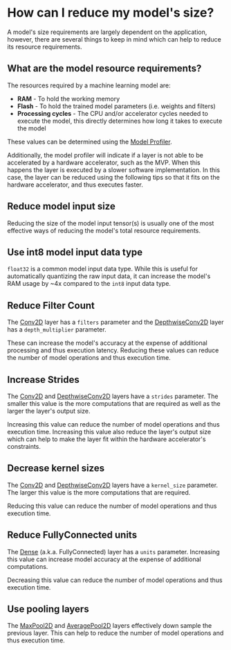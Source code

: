 # How can I reduce my model's size?

A model's size requirements are largely dependent on the application, however,
there are several things to keep in mind which can help to reduce its
resource requirements.

## What are the model resource requirements?

The resources required by a machine learning model are:  

- __RAM__ - To hold the working memory
- __Flash__ - To hold the trained model parameters (i.e. weights and filters)
- __Processing cycles__ - The CPU and/or accelerator cycles needed to execute the model, this directly determines how long it takes to execute the model

These values can be determined using the [Model Profiler](../guides/model_profiler.md).

Additionally, the model profiler will indicate if a layer is not able to be accelerated
by a hardware accelerator, such as the MVP. When this happens the layer is executed by
a slower software implementation. In this case, the layer can be reduced using the following
tips so that it fits on the hardware accelerator, and thus executes faster.

## Reduce model input size

Reducing the size of the model input tensor(s) is usually one of the
most effective ways of reducing the model's total resource requirements.

## Use int8 model input data type

`float32` is a common model input data type.
While this is useful for automatically quantizing
the raw input data, it can increase the model's RAM
usage by ~4x compared to the `int8` input data type.

## Reduce Filter Count

The [Conv2D](https://keras.io/api/layers/convolution_layers/convolution2d/) layer
has a `filters` parameter and the [DepthwiseConv2D](https://keras.io/api/layers/convolution_layers/depthwise_convolution2d/) layer
has a `depth_multiplier` parameter.

These can increase the model's accuracy at the expense of additional processing and thus execution latency.
Reducing these values can reduce the number of model operations and thus execution time.

## Increase Strides

The [Conv2D](https://keras.io/api/layers/convolution_layers/convolution2d/) and
[DepthwiseConv2D](https://keras.io/api/layers/convolution_layers/depthwise_convolution2d/) layers
have a `strides` parameter. The smaller this value is the more computations that are required
as well as the larger the layer's output size.

Increasing this value can reduce the number of model operations and thus execution time.
Increasing this value also reduce the layer's output size which can help to make the layer fit
within the hardware accelerator's constraints.

## Decrease kernel sizes

The [Conv2D](https://keras.io/api/layers/convolution_layers/convolution2d/) and
[DepthwiseConv2D](https://keras.io/api/layers/convolution_layers/depthwise_convolution2d/) layers
have a `kernel_size` parameter. The larger this value is the more computations that are required.

Reducing this value can reduce the number of model operations and thus execution time.

## Reduce FullyConnected units

The [Dense](https://keras.io/api/layers/core_layers/dense/) (a.k.a. FullyConnected) layer
has a `units` parameter. Increasing this value can increase model accuracy at the expense
of additional computations.

Decreasing this value can reduce the number of model operations and thus execution time.

## Use pooling layers

The [MaxPool2D](https://keras.io/api/layers/pooling_layers/max_pooling2d/) and
[AveragePool2D](https://keras.io/api/layers/pooling_layers/average_pooling2d/) layers
effectively down sample the previous layer. This can help to reduce the number of
model operations and thus execution time.
